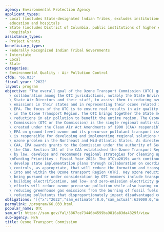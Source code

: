 ```yaml
---
agency: Environmental Protection Agency
applicant_types:
- Local (includes State-designated lndian Tribes, excludes institutions of higher
  education and hospitals
- State (includes District of Columbia, public institutions of higher education and
  hospitals)
assistance_types:
- Project Grants
beneficiary_types:
- Federally Recognized Indian Tribal Governments
- Interstate
- Local
- State
categories:
- Environmental Quality - Air Pollution Control
cfda: '66.033'
fiscal_year: '2022'
layout: program
objective: "The overall goal of the Ozone Transport Commission (OTC) grant is to facilitate\
  \ collaboration among the OTC jurisdictions, notably the State Environmental Commissioners/Secretaries,\
  \ State Air Directors and their staff, to assist them in reducing ozone precursor\
  \ emissions in their states and in representing their ozone related issues to the\
  \ EPA. The focus of the OTC is to ensure real results in air quality improvement\
  \ in the Ozone Transport Region. The OTC brings together the State members to coordinate\
  \ reductions in air pollution to benefit the entire region. The Ozone Transport\
  \ Commission (OTC or the Commission) is the single regional multi-state organization\
  \ created under the Clean Air Act Amendments of 1990 (CAA) responsible for advising\
  \ EPA on ground-level ozone and its precursor pollutant transport issues. The Commission\
  \ is responsible for developing and implementing regional solutions to the ground-level\
  \ ozone problem in the Northeast and Mid-Atlantic States. As directed under the\
  \ CAA, EPA awards grants to the Commission under the authority of Section 106 of\
  \ the CAA. Section 184 of the CAA established the Ozone Transport Region (OTR) that,\
  \ by law, develops and recommends regional strategies for cleaning up air pollution.\n\
  \nFunding Priorities - Fiscal Year 2023: The OTC\u2019s work continues to help states\
  \ develop state implementation plans through collaboration on coordinated state-level\
  \ controls, as appropriate, that will reduce the formation and transport of ozone\
  \ into and within the Ozone transport Region (OTR). Key ozone reduction strategies\
  \ being pursued or under consideration by OTC members include transportation and\
  \ building electrification, and low- and zero-emission electricity generation. These\
  \ efforts will reduce ozone precursor pollution while also having co-benefits in\
  \ reducing greenhouse gas emissions from the burning of fossil fuels as well as\
  \ reducing pollutants that disproportionately impact disadvantaged communities."
obligations: '[{"x":"2022","sam_estimate":0.0,"sam_actual":639000.0,"usa_spending_actual":0.0},{"x":"2023","sam_estimate":639000.0,"sam_actual":0.0,"usa_spending_actual":639000.0},{"x":"2024","sam_estimate":700000.0,"sam_actual":0.0,"usa_spending_actual":0.0}]'
permalink: /program/66.033.html
popular_name: OTC
sam_url: https://sam.gov/fal/5867ce73446b4599ba9816a83da4829f/view
sub-agency: N/A
title: Ozone Transport Commission
---
```

